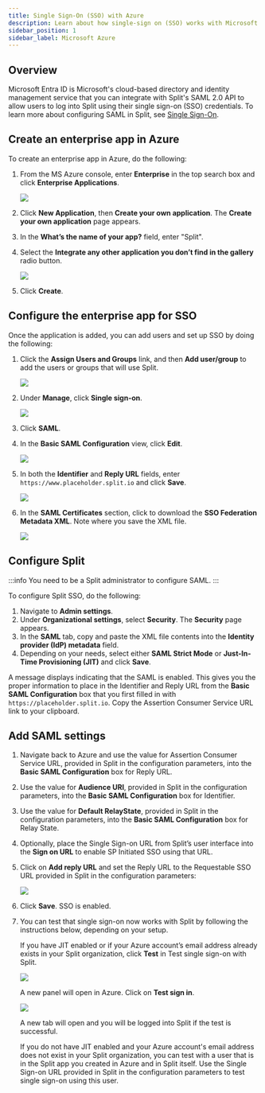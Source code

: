 ```yaml
---
title: Single Sign-On (SSO) with Azure
description: Learn about how single-sign on (SSO) works with Microsoft Azure in Harness FME.
sidebar_position: 1
sidebar_label: Microsoft Azure
---
```


## Overview

Microsoft Entra ID is Microsoft's cloud-based directory and identity management service that you can integrate with Split's SAML 2.0 API to allow users to log into Split using their single sign-on (SSO) credentials. To learn more about configuring SAML in Split, see [Single Sign-On](../sso/).

## Create an enterprise app in Azure

To create an enterprise app in Azure, do the following:

1. From the MS Azure console, enter **Enterprise** in the top search box and click **Enterprise Applications**.

   ![](../../static/azure-1.png)

1. Click **New Application**, then **Create your own application**. The **Create your own application** page appears.

1. In the **What’s the name of your app?** field, enter "Split".

1. Select the **Integrate any other application you don’t find in the gallery** radio button.

   ![](../../static/azure-2.png)

1. Click **Create**.

## Configure the enterprise app for SSO

Once the application is added, you can add users and set up SSO by doing the following:

1. Click the **Assign Users and Groups** link, and then **Add user/group** to add the users or groups that will use Split.

   ![](../../static/azure-3.png)

1. Under **Manage**, click **Single sign-on**.

   ![](../../static/azure-4.png)

1. Click **SAML**.

1. In the **Basic SAML Configuration** view, click **Edit**.

   ![](../../static/azure-5.png)

1. In both the **Identifier** and **Reply URL** fields, enter `https://www.placeholder.split.io` and click **Save**.

   ![](../../static/azure-6.png)

1. In the **SAML Certificates** section, click to download the **SSO Federation Metadata XML**. Note where you save the XML file.

   ![](../../static/azure-7.png)

## Configure Split

:::info
You need to be a Split administrator to configure SAML.
:::

To configure Split SSO, do the following:

1. Navigate to **Admin settings**.
1. Under **Organizational settings**, select **Security**. The **Security** page appears.
1. In the **SAML** tab, copy and paste the XML file contents into the **Identity provider (IdP) metadata** field.
1. Depending on your needs, select either **SAML Strict Mode** or **Just-In-Time Provisioning (JIT)** and click **Save**.

A message displays indicating that the SAML is enabled. This gives you the proper information to place in the Identifier and Reply URL from the **Basic SAML Configuration** box that you first filled in with `https://placeholder.split.io`. Copy the Assertion Consumer Service URL link to your clipboard.

## Add SAML settings

1. Navigate back to Azure and use the value for Assertion Consumer Service URL, provided in Split in the configuration parameters, into the **Basic SAML Configuration** box for Reply URL.
1. Use the value for **Audience URI**, provided in Split in the configuration parameters, into the **Basic SAML Configuration** box for Identifier.
1. Use the value for **Default RelayState**, provided in Split in the configuration parameters, into the **Basic SAML Configuration** box for Relay State.
1. Optionally, place the Single Sign-on URL from Split’s user interface into the **Sign on URL** to enable SP Initiated SSO using that URL.
1. Click on **Add reply URL** and set the Reply URL to the Requestable SSO URL provided in Split in the configuration parameters:

   ![](../../static/azure-8.png)

1. Click **Save**. SSO is enabled.
1. You can test that single sign-on now works with Split by following the instructions below, depending on your setup. 

   If you have JIT enabled or if your Azure account’s email address already exists in your Split organization, click **Test** in Test single sign-on with Split.

   ![](../../static/azure-test.png)

   A new panel will open in Azure. Click on **Test sign in**.

   ![](../../static/azure-9.png)

   A new tab will open and you will be logged into Split if the test is successful.

   If you do not have JIT enabled and your Azure account's email address does not exist in your Split organization, you can test with a user that is in the Split app you created in Azure and in Split itself. Use the Single Sign-on URL provided in Split in the configuration parameters to test single sign-on using this user.